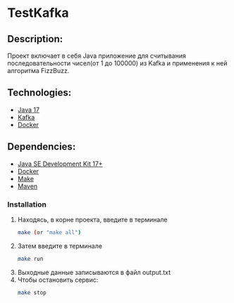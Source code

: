<div align="left">
<h1 align="left">TestKafka</h1>
</div>

## Description:

Проект включает в себя Java приложение для считывания последовательности чисел(от 1 до 100000)
из Kafka и применения к ней алгоритма FizzBuzz.

## Technologies:

* [Java 17](https://www.java.com/en/)
* [Kafka](https://kafka.apache.org/)
* [Docker](https://www.docker.com/)

## Dependencies:

* [Java SE Development Kit 17+](https://www.oracle.com/java/technologies/downloads/archive/)
* [Docker](https://www.docker.com/)
* [Make](https://en.wikipedia.org/wiki/Make_(software))
* [Maven](https://maven.apache.org/)

### Installation

1. Находясь, в корне проекта, введите в терминале
   ```sh
   make (or "make all")
   ```
2. Затем введите в терминале
   ```sh
   make run
   ```
3. Выходные данные записываются в файл output.txt
4. Чтобы остановить сервис:
   ```sh
   make stop
   ```

